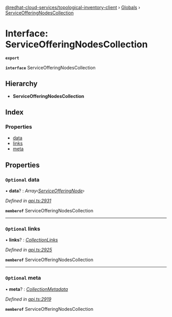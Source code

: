 [@redhat-cloud-services/topological-inventory-client](../README.md) › [Globals](../globals.md) › [ServiceOfferingNodesCollection](serviceofferingnodescollection.md)

# Interface: ServiceOfferingNodesCollection

**`export`** 

**`interface`** ServiceOfferingNodesCollection

## Hierarchy

* **ServiceOfferingNodesCollection**

## Index

### Properties

* [data](serviceofferingnodescollection.md#optional-data)
* [links](serviceofferingnodescollection.md#optional-links)
* [meta](serviceofferingnodescollection.md#optional-meta)

## Properties

### `Optional` data

• **data**? : *Array‹[ServiceOfferingNode](serviceofferingnode.md)›*

*Defined in [api.ts:2931](https://github.com/RedHatInsights/javascript-clients.gi/blob/master/packages/topological-inventory/api.ts#L2931)*

**`memberof`** ServiceOfferingNodesCollection

___

### `Optional` links

• **links**? : *[CollectionLinks](collectionlinks.md)*

*Defined in [api.ts:2925](https://github.com/RedHatInsights/javascript-clients.gi/blob/master/packages/topological-inventory/api.ts#L2925)*

**`memberof`** ServiceOfferingNodesCollection

___

### `Optional` meta

• **meta**? : *[CollectionMetadata](collectionmetadata.md)*

*Defined in [api.ts:2919](https://github.com/RedHatInsights/javascript-clients.gi/blob/master/packages/topological-inventory/api.ts#L2919)*

**`memberof`** ServiceOfferingNodesCollection
